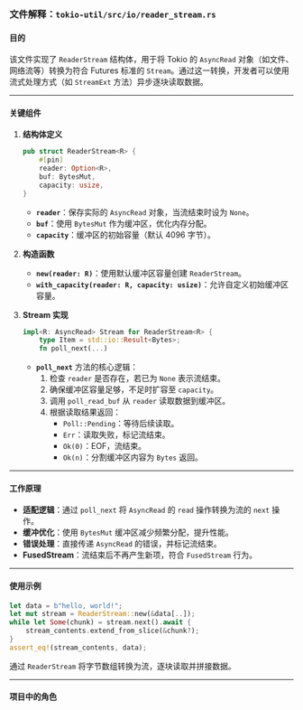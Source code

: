 ### 文件解释：`tokio-util/src/io/reader_stream.rs`

#### **目的**
该文件实现了 `ReaderStream` 结构体，用于将 Tokio 的 `AsyncRead` 对象（如文件、网络流等）转换为符合 Futures 标准的 `Stream`。通过这一转换，开发者可以使用流式处理方式（如 `StreamExt` 方法）异步逐块读取数据。

---

#### **关键组件**

1. **结构体定义**
   ```rust
   pub struct ReaderStream<R> {
       #[pin]
       reader: Option<R>,
       buf: BytesMut,
       capacity: usize,
   }
   ```
   - **`reader`**：保存实际的 `AsyncRead` 对象，当流结束时设为 `None`。
   - **`buf`**：使用 `BytesMut` 作为缓冲区，优化内存分配。
   - **`capacity`**：缓冲区的初始容量（默认 4096 字节）。

2. **构造函数**
   - **`new(reader: R)`**：使用默认缓冲区容量创建 `ReaderStream`。
   - **`with_capacity(reader: R, capacity: usize)`**：允许自定义初始缓冲区容量。

3. **Stream 实现**
   ```rust
   impl<R: AsyncRead> Stream for ReaderStream<R> {
       type Item = std::io::Result<Bytes>;
       fn poll_next(...)
   ```
   - **`poll_next`** 方法的核心逻辑：
     1. 检查 `reader` 是否存在，若已为 `None` 表示流结束。
     2. 确保缓冲区容量足够，不足时扩容至 `capacity`。
     3. 调用 `poll_read_buf` 从 `reader` 读取数据到缓冲区。
     4. 根据读取结果返回：
        - `Poll::Pending`：等待后续读取。
        - `Err`：读取失败，标记流结束。
        - `Ok(0)`：EOF，流结束。
        - `Ok(n)`：分割缓冲区内容为 `Bytes` 返回。

---

#### **工作原理**
- **适配逻辑**：通过 `poll_next` 将 `AsyncRead` 的 `read` 操作转换为流的 `next` 操作。
- **缓冲优化**：使用 `BytesMut` 缓冲区减少频繁分配，提升性能。
- **错误处理**：直接传递 `AsyncRead` 的错误，并标记流结束。
- **FusedStream**：流结束后不再产生新项，符合 `FusedStream` 行为。

---

#### **使用示例**
```rust
let data = b"hello, world!";
let mut stream = ReaderStream::new(&data[..]);
while let Some(chunk) = stream.next().await {
    stream_contents.extend_from_slice(&chunk?);
}
assert_eq!(stream_contents, data);
```
通过 `ReaderStream` 将字节数组转换为流，逐块读取并拼接数据。

---

#### **项目中的角色**